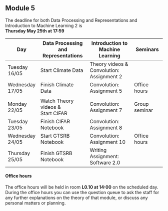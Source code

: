 
## Module 5

The deadline for both Data Processing and Representations and Introduction to Machine Learning 2 is<br>**Thursday May 25th at 17:59**

| Day                | Data Processing<br>and Representations | Introduction to<br>Machine Learning | Seminars          |
| ------------------ | ---------------------------- | ----------------------------------- | --------------------------- |
| Tuesday<br>16/05   | Start Climate Data           | Theory videos &<br>Convolution: Assignment 2 |                    |
| Wednesday<br>17/05 | Finish Climate Data          | Convolution: Assignment 5           | Office hours                |
|                    |                              |                                     |                             |
| Monday<br>22/05    | Watch Theory videos &<br>Start CIFAR | Convolution: Assignment 7   | Group seminar               |
| Tuesday<br>23/05   | Finish CIFAR Notebook        | Convolution: Assignment 8           |                             |
| Wednesday<br>24/05 | Start GTSRB Notebook         | Convolution: Assignment 10          | Office hours                |
| Thursday<br>25/05  | Finish GTSRB Notebook       | Writing Assignment:<br>Software 2.0 |                             |



#### Office hours

The office hours will be held in room **L0.10 at 14:00** on the scheduled day. During the office hours you can use the question queue to ask the staff for any further explanations on the theory of that module, or discuss any personal matters or planning.

